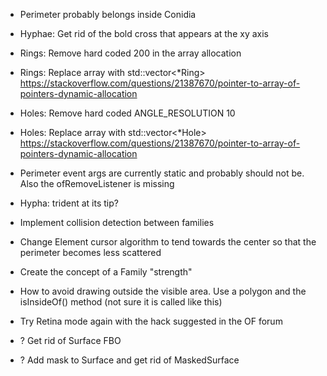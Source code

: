 - Perimeter probably belongs inside Conidia
- Hyphae: Get rid of the bold cross that appears at the xy axis
- Rings: Remove hard coded 200 in the array allocation
- Rings: Replace array with std::vector<*Ring> https://stackoverflow.com/questions/21387670/pointer-to-array-of-pointers-dynamic-allocation
- Holes: Remove hard coded ANGLE_RESOLUTION 10
- Holes: Replace array with std::vector<*Hole> https://stackoverflow.com/questions/21387670/pointer-to-array-of-pointers-dynamic-allocation
- Perimeter event args are currently static and probably should not be. Also the ofRemoveListener is missing
- Hypha: trident at its tip?

- Implement collision detection between families

- Change Element cursor algorithm to tend towards the center so that the perimeter becomes less scattered

- Create the concept of a Family "strength"

- How to avoid drawing outside the visible area. Use a polygon and the isInsideOf() method (not sure it is called like this)
- Try Retina mode again with the hack suggested in the OF forum

- ? Get rid of Surface FBO
- ? Add mask to Surface and get rid of MaskedSurface
